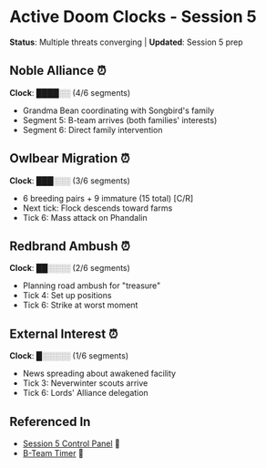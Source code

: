 # Active Doom Clocks - Session 5
**Status**: Multiple threats converging | **Updated**: Session 5 prep

## Noble Alliance ⏰ 
**Clock**: ████░░ (4/6 segments)
- Grandma Bean coordinating with Songbird's family
- Segment 5: B-team arrives (both families' interests)
- Segment 6: Direct family intervention

## Owlbear Migration ⏰
**Clock**: ███░░░ (3/6 segments)  
- 6 breeding pairs + 9 immature (15 total) [C/R]
- Next tick: Flock descends toward farms
- Tick 6: Mass attack on Phandalin

## Redbrand Ambush ⏰
**Clock**: ██░░░░ (2/6 segments)
- Planning road ambush for "treasure"
- Tick 4: Set up positions
- Tick 6: Strike at worst moment

## External Interest ⏰
**Clock**: █░░░░░ (1/6 segments)
- News spreading about awakened facility
- Tick 3: Neverwinter scouts arrive
- Tick 6: Lords' Alliance delegation

## Referenced In
- [Session 5 Control Panel](../../notes/session-5/00-INDEX.md) 📍
- [B-Team Timer](./enroute/bteam-arrive.md) 📍